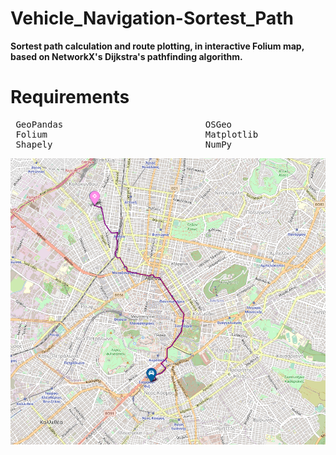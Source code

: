 # Vehicle_Navigation-Sortest_Path

**Sortest path calculation and route plotting, in interactive Folium map, based on NetworkX's Dijkstra's pathfinding algorithm.**

# Requirements

<pre>
 GeoPandas                           OSGeo                       OSMnx                                         
 Folium                              Matplotlib                  PyProj                 
 Shapely                             NumPy                       Contextily          
</pre>                          

![](/Project_Image.png)
